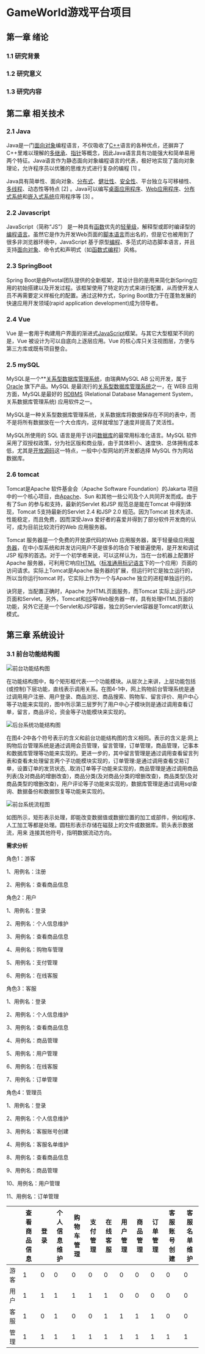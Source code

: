 #  GameWorld游戏平台项目

## 第一章  绪论

### 1.1 研究背景

### 1.2 研究意义

### 1.3 研究内容

## 第二章  相关技术

### 2.1  Java

Java是一门[面向对象](https://baike.baidu.com/item/面向对象)编程语言，不仅吸收了[C++](https://baike.baidu.com/item/C%2B%2B)语言的各种优点，还摒弃了C++里难以理解的[多继承](https://baike.baidu.com/item/多继承)、[指针](https://baike.baidu.com/item/指针/2878304)等概念，因此Java语言具有功能强大和简单易用两个特征。Java语言作为静态面向对象编程语言的代表，极好地实现了面向对象理论，允许程序员以优雅的思维方式进行复杂的编程 [1] 。

Java具有简单性、面向对象、[分布式](https://baike.baidu.com/item/分布式/19276232)、[健壮性](https://baike.baidu.com/item/健壮性/4430133)、[安全性](https://baike.baidu.com/item/安全性/7664678)、平台独立与可移植性、[多线程](https://baike.baidu.com/item/多线程/1190404)、动态性等特点 [2] 。Java可以编写[桌面应用程序](https://baike.baidu.com/item/桌面应用程序/2331979)、[Web应用程序](https://baike.baidu.com/item/Web应用程序)、[分布式系统](https://baike.baidu.com/item/分布式系统/4905336)和[嵌入式系统](https://baike.baidu.com/item/嵌入式系统/186978)应用程序等 [3] 。

### 2.2  Javascript

JavaScript（简称“JS”） 是一种具有[函数](https://baike.baidu.com/item/函数/301912)优先的[轻量级](https://baike.baidu.com/item/轻量级/22359343)，解释型或即时编译型的[编程语言](https://baike.baidu.com/item/编程语言/9845131)。虽然它是作为开发Web页面的[脚本语言](https://baike.baidu.com/item/脚本语言/1379708)而出名的，但是它也被用到了很多非浏览器环境中，JavaScript 基于原型[编程](https://baike.baidu.com/item/编程/139828)、多范式的动态脚本语言，并且支持[面向对象](https://baike.baidu.com/item/面向对象/2262089)、命令式和声明式（如[函数式编程](https://baike.baidu.com/item/函数式编程/4035031)）风格。

### 2.3  SpringBoot

Spring Boot是由Pivotal团队提供的全新框架，其设计目的是用来简化新Spring应用的初始搭建以及开发过程。该框架使用了特定的方式来进行配置，从而使开发人员不再需要定义样板化的配置。通过这种方式，Spring Boot致力于在蓬勃发展的快速应用开发领域(rapid application development)成为领导者。

### 2.4  Vue

Vue 是一套用于构建用户界面的渐进式[JavaScript](https://baike.baidu.com/item/JavaScript/321142)框架。与其它大型框架不同的是，Vue 被设计为可以自底向上逐层应用。Vue 的核心库只关注视图层，方便与第三方库或既有项目整合。

### 2.5 mySQL

MySQL是一个**[关系型数据库管理系统](https://baike.baidu.com/item/关系型数据库管理系统/696511)，由瑞典MySQL AB 公司开发，属于 [Oracle](https://baike.baidu.com/item/Oracle) 旗下产品。MySQL 是最流行的[关系型数据库管理系统](https://baike.baidu.com/item/关系型数据库管理系统/696511)之一，在 WEB 应用方面，MySQL是最好的 [RDBMS](https://baike.baidu.com/item/RDBMS/1048260) (Relational Database Management System，关系数据库管理系统) 应用软件之一。

MySQL是一种关系型数据库管理系统，关系数据库将数据保存在不同的表中，而不是将所有数据放在一个大仓库内，这样就增加了速度并提高了灵活性。

MySQL所使用的 SQL 语言是用于访问[数据库](https://baike.baidu.com/item/数据库/103728)的最常用标准化语言。MySQL 软件采用了双授权政策，分为社区版和商业版，由于其体积小、速度快、总体拥有成本低，尤其是[开放源码](https://baike.baidu.com/item/开放源码/7176422)这一特点，一般中小型网站的开发都选择 MySQL 作为网站数据库。

### 2.6 tomcat

Tomcat是Apache 软件基金会（Apache Software Foundation）的Jakarta 项目中的一个核心项目，由[Apache](https://baike.baidu.com/item/Apache/6265)、Sun 和其他一些公司及个人共同开发而成。由于有了Sun 的参与和支持，最新的Servlet 和JSP 规范总是能在Tomcat 中得到体现，Tomcat 5支持最新的Servlet 2.4 和JSP 2.0 规范。因为Tomcat 技术先进、性能稳定，而且免费，因而深受Java 爱好者的喜爱并得到了部分软件开发商的认可，成为目前比较流行的Web 应用服务器。

Tomcat 服务器是一个免费的开放源代码的Web 应用服务器，属于轻量级应用[服务器](https://baike.baidu.com/item/服务器)，在中小型系统和并发访问用户不是很多的场合下被普遍使用，是开发和调试JSP 程序的首选。对于一个初学者来说，可以这样认为，当在一台机器上配置好Apache 服务器，可利用它响应[HTML](https://baike.baidu.com/item/HTML)（[标准通用标记语言](https://baike.baidu.com/item/标准通用标记语言/6805073)下的一个应用）页面的访问请求。实际上Tomcat是Apache 服务器的扩展，但运行时它是独立运行的，所以当你运行tomcat 时，它实际上作为一个与Apache 独立的进程单独运行的。

诀窍是，当配置正确时，Apache 为HTML页面服务，而Tomcat 实际上运行JSP 页面和Servlet。另外，Tomcat和[IIS](https://baike.baidu.com/item/IIS)等Web服务器一样，具有处理HTML页面的功能，另外它还是一个Servlet和JSP容器，独立的Servlet容器是Tomcat的默认模式。

## 第三章 系统设计

### 3.1 前台功能结构图

![前台功能结构图](./系统功能结构图.png)

在功能结构图中，每个矩形框代表-一个功能模块。从层次上来讲，上层功能包括(或控制)下层功能，直线表示调用关系。在图4-1中，网上购物前台管理系统是通过调用用户注册、用户登录、商品浏览、商品搜索、购物车、留言评价、用户中心等子功能来实现的，图中所示第三层罗列了用户中心子模块则是通过调用查看订单，留言，商品评论，资金等子功能模块来实现的。

![后台系统功能结构图](./后台系统功能结构图.png)

在图4-2中各个符号表示的含义和前台功能结构图的含义相同。表示的含义是:网上购物后台管理系统是通过调用会员管理，留言管理，订单管理，商品管理，记事本和数据库管理等功能来实现的。更进一步的，其中留言管理是通过调用查看留言列表和查看未处理留言两个子功能模块实现的，订单管理:是通过调用查看交易订单，设置订单的发货状态, .取消订单等子功能来实现的，商品管理是通过调用商品列表(及对商品的增删改查)，商品分类(及对商品分类的增删改查)，商品类型(及对商品类型的增删改查)，用户评论等子功能来实现的，数据库管理是通过调用sql查询、数据备份和数据恢复等功能来实现的。

![前台系统流程图](./前台系统流程图.png)

如图所示，矩形表示处理，即能改变数据值或数据位置的加工或部件，例如程序、
人工加工等都是处理。圆柱形表示存储在磁鼓上的文件或数据库。箭头表示数据流，用来
连接其他符号，指明数据流动方向。







**需求分析**

角色1：游客

1、用例名：注册

2、用例名：查看商品信息

角色2：用户

1、用例名：登录

2、用例名：个人信息维护

3、用例名：查看商品信息

4、用例名：购物车管理

5、用例名：支付管理

6、用例名：在线客服

角色3：客服

1、用例名：登录

2、用例名：个人信息维护

3、用例名：查看商品信息

4、用例名：商品管理

5、用例名：用户管理

6、用例名：在线客服

7、用例名：订单管理

角色4：管理员

1、用例名：登录

2、用例名：个人信息维护

3、用例名：客服账号创建

4、用例名：客服名单维护

8、用例名：查看商品信息

9、用例名：商品管理

10、用例名：用户管理

11、用例名：订单管理

 

|      | 查看商品信息 | 登录 | 个人信息维护 | 购物车管理 | 支付管理 | 在线客服 | 用户管理 | 商品管理 | 订单管理 | 客服账号创建 | 客服名单维护 |
| ---- | ------------ | ---- | ------------ | ---------- | -------- | -------- | -------- | -------- | -------- | ------------ | ------------ |
| 游客 | 1            | 0    | 0            | 0          | 0        | 0        | 0        | 0        | 0        | 0            | 0            |
| 用户 | 1            | 1    | 1            | 1          | 1        | 1        | 0        | 0        | 0        | 0            | 0            |
| 客服 | 1            | 0    | 1            | 0          | 0        | 1        | 1        | 1        | 1        | 0            | 0            |
| 管理 | 1            | 1    | 1            | 1          | 1        | 1        | 1        | 1        | 1        | 1            | 1            |

 